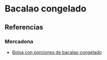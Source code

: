# Bacalao congelado

## Referencias

### Mercadona 

* [Bolsa con porciones de bacalao congelado](https://tienda.mercadona.es/product/24025/porciones-bacalao-sin-espinas-sin-piel-hacendado-congelado-punto-sal-paquete)